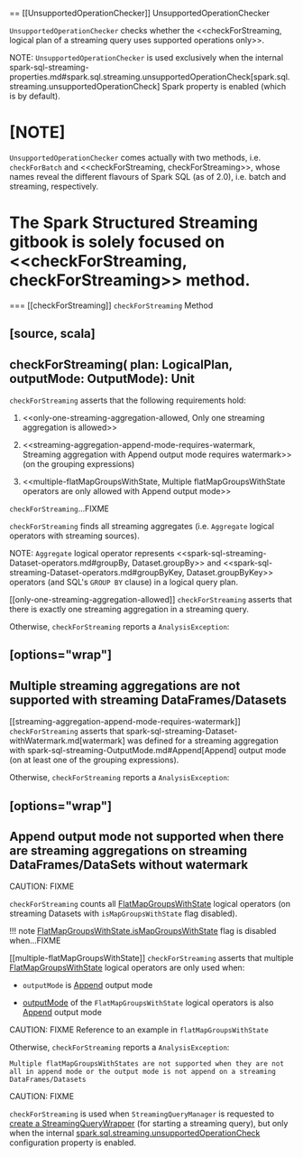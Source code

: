 == [[UnsupportedOperationChecker]] UnsupportedOperationChecker

`UnsupportedOperationChecker` checks whether the <<checkForStreaming, logical plan of a streaming query uses supported operations only>>.

NOTE: `UnsupportedOperationChecker` is used exclusively when the internal spark-sql-streaming-properties.md#spark.sql.streaming.unsupportedOperationCheck[spark.sql.streaming.unsupportedOperationCheck] Spark property is enabled (which is by default).

[NOTE]
====
`UnsupportedOperationChecker` comes actually with two methods, i.e. `checkForBatch` and <<checkForStreaming, checkForStreaming>>, whose names reveal the different flavours of Spark SQL (as of 2.0), i.e. batch and streaming, respectively.

The Spark Structured Streaming gitbook is solely focused on <<checkForStreaming, checkForStreaming>> method.
====

=== [[checkForStreaming]] `checkForStreaming` Method

[source, scala]
----
checkForStreaming(
  plan: LogicalPlan,
  outputMode: OutputMode): Unit
----

`checkForStreaming` asserts that the following requirements hold:

1. <<only-one-streaming-aggregation-allowed, Only one streaming aggregation is allowed>>

1. <<streaming-aggregation-append-mode-requires-watermark, Streaming aggregation with Append output mode requires watermark>> (on the grouping expressions)

1. <<multiple-flatMapGroupsWithState, Multiple flatMapGroupsWithState operators are only allowed with Append output mode>>

`checkForStreaming`...FIXME

`checkForStreaming` finds all streaming aggregates (i.e. `Aggregate` logical operators with streaming sources).

NOTE: `Aggregate` logical operator represents <<spark-sql-streaming-Dataset-operators.md#groupBy, Dataset.groupBy>> and <<spark-sql-streaming-Dataset-operators.md#groupByKey, Dataset.groupByKey>> operators (and SQL's `GROUP BY` clause) in a logical query plan.

[[only-one-streaming-aggregation-allowed]]
`checkForStreaming` asserts that there is exactly one streaming aggregation in a streaming query.

Otherwise, `checkForStreaming` reports a `AnalysisException`:

[options="wrap"]
----
Multiple streaming aggregations are not supported with streaming DataFrames/Datasets
----

[[streaming-aggregation-append-mode-requires-watermark]]
`checkForStreaming` asserts that spark-sql-streaming-Dataset-withWatermark.md[watermark] was defined for a streaming aggregation with spark-sql-streaming-OutputMode.md#Append[Append] output mode (on at least one of the grouping expressions).

Otherwise, `checkForStreaming` reports a `AnalysisException`:

[options="wrap"]
----
Append output mode not supported when there are streaming aggregations on streaming DataFrames/DataSets without watermark
----

CAUTION: FIXME

`checkForStreaming` counts all [FlatMapGroupsWithState](logical-operators/FlatMapGroupsWithState.md) logical operators (on streaming Datasets with `isMapGroupsWithState` flag disabled).

!!! note
    [FlatMapGroupsWithState.isMapGroupsWithState](logical-operators/FlatMapGroupsWithState.md#isMapGroupsWithState) flag is disabled when...FIXME

[[multiple-flatMapGroupsWithState]]
`checkForStreaming` asserts that multiple [FlatMapGroupsWithState](logical-operators/FlatMapGroupsWithState.md) logical operators are only used when:

* `outputMode` is [Append](spark-sql-streaming-OutputMode.md#Append) output mode

* [outputMode](logical-operators/FlatMapGroupsWithState.md#outputMode) of the `FlatMapGroupsWithState` logical operators is also [Append](spark-sql-streaming-OutputMode.md#Append) output mode

CAUTION: FIXME Reference to an example in `flatMapGroupsWithState`

Otherwise, `checkForStreaming` reports a `AnalysisException`:

```text
Multiple flatMapGroupsWithStates are not supported when they are not all in append mode or the output mode is not append on a streaming DataFrames/Datasets
```

CAUTION: FIXME

`checkForStreaming` is used when `StreamingQueryManager` is requested to [create a StreamingQueryWrapper](spark-sql-streaming-StreamingQueryManager.md#createQuery) (for starting a streaming query), but only when the internal [spark.sql.streaming.unsupportedOperationCheck](spark-sql-streaming-properties.md#spark.sql.streaming.unsupportedOperationCheck) configuration property is enabled.
